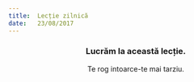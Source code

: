 ```yaml
---
title:  Lecție zilnică
date:   23/08/2017
---
```


### <center>Lucrăm la această lecție.</center>
<center>Te rog intoarce-te mai tarziu.</center>